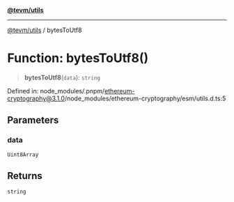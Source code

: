 [**@tevm/utils**](../README.md)

***

[@tevm/utils](../globals.md) / bytesToUtf8

# Function: bytesToUtf8()

> **bytesToUtf8**(`data`): `string`

Defined in: node\_modules/.pnpm/ethereum-cryptography@3.1.0/node\_modules/ethereum-cryptography/esm/utils.d.ts:5

## Parameters

### data

`Uint8Array`

## Returns

`string`
